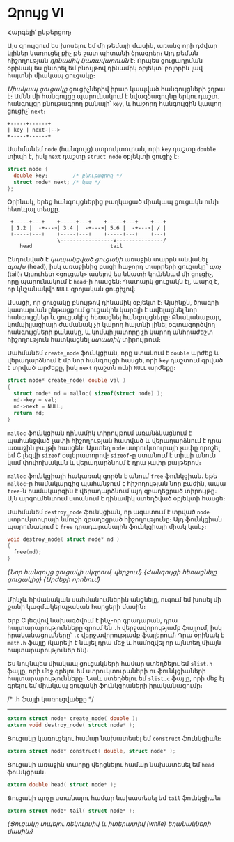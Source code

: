 # Զրույց VI

Հարգելի՛ ընթերցող։

Այս զրույցում ես խոսելու եմ մի թեմայի մասին, առանց որի դժվար կլիներ կառուցել քիչ թե շատ պիտանի ծրագրեր։ Այդ թեման հիշողության *դինամիկ կառավարումն* է։ Որպես ցուցադրման օրինակ ես ընտրել եմ բնույթով դինամիկ օբյեկտ՝ բոլորին լավ հայտնի միակապ ցուցակը։

*Միակապ ցուցակը* ցուցիչներիվ իրար կապված հանգույցների շղթա է։ Ամեն մի հանգույցը պարունակում է նվազծագույնը երկու դաշտ. հանգույցը բնութագրող բանալի՝ `key`, և հաջորդ հանգույցին կապող ցուցիչ՝ `next`։

```
+-----+------+
| key | next-|-->
+-----+------+
```

Սահմանեմ `node` (հանգույց) ստրուկտուրան, որի `key` դաշտը `double` տիպի է, իսկ `next` դաշտը `struct node` օբյեկտի ցուցիչ է։

```c
struct node {
  double key;        /* բնութագրող */
  struct node* next; /* կապ */
};
```

Օրինակ, երեք հանգույցներից բաղկացած միակապ ցուցակն ունի հետևյալ տեսքը.

```
 +-----+---+    +-----+---+    +-----+---+    +---+
 | 1.2 |  -+--->| 3.4 |  -+--->| 5.6 |  -+--->| / |
 +-----+---+    +-----+---+    +-----+---+    +---+
                \-----------------v---------------/
    head                         tail
```

Ընդունված է *կապակցված ցուցակի* առաջին տարրն անվանել *գլուխ* (head), իսկ առաջինից բացի հաջորդ տարրերի ցուցակը՝ *պոչ* (tail)։ Այսուհետ «ցուցակ» ասելով ես նկատի կունենամ մի ցուցիչ, որը պարունակում է `head`-ի հասցեն։ Դատարկ ցուցակն էլ, պարզ է, որ կնշանակվի `NULL` զրոյական ցուցիչով։ 

Ասացի, որ ցուցակը բնույթով դինամիկ օբյեկտ է։ Այսինքն, ծրագրի կատարման ընթացքում ցուցակին կարելի է ավելացնել նոր հանգույցներ և ցուցակից հեռացնել հանգույցները։ Բնականաբար, կոմպիլյացիայի ժամանակ չի կարող հայտնի լինել օգտագործվող հանգույցների քանակը, և կոմպիլյատորը չի կարող անհրաժեշտ հիշողություն հատկացնել *ստատիկ* տիրույթում։

Սահմանեմ `create_node` ֆունկցիան, որը ստանում է `double` արժեք և վերադարձնում է մի նոր հանգույցի հասցե, որի `key` դաշտում գրված է տրված արժեքը, իսկ `next` դաշտն ունի `NULL` արժեքը։

```c
struct node* create_node( double val )
{
  struct node* nd = malloc( sizeof(struct node) );
  nd->key = val;
  nd->next = NULL;
  return nd;
}
```

`malloc` ֆունկցիան դինամիկ տիրույթում առանձնացնում է պահանջված չափի հիշողության հատված և վերադարձնում է դրա առաջին բայթի հասցեն։ Այստեղ `node` ստրուկտուրայի չափը որոշել եմ C լեզվի `sizeof` օպերատորով։ `sizeof`-ը ստանում է տիպի անուն կամ փոփոխական և վերադարձնում է դրա չափը բայթերով։

`malloc` ֆունկցիայի հակառակ գործն է անում `free` ֆունկցիան. եթե `malloc`-ը համակարգից պահանջում է հիշողության նոր բաժին, ապա `free`-ն համակարգին է վերադարձնում այդ զբաղեցրած տիրույթը։ Այն արգումենտում ստանում է դինամիկ ստեղծված օբյեկտի հասցե։ 

Սահմանեմ `destroy_node` ֆունկցիան, որ ազատում է տրված `node` ստրուկտուրայի նմուշի զբաղեցրած հիշողությունը։ Այդ ֆունկցիան պարունակում է `free` դրադարանային ֆունկցիայի միակ կանչ։

```c
void destroy_node( struct node* nd )
{
  free(nd);
}
```

*{Նոր հանգույց ցուցակի սկզբում, վերջում}*
*{Հանգույցի հեռացնելը ցուցակից}*
*{Արժեքի որոնում}*

***

Մինչև հիմանական սահմանումներին անցնելը, ուզում եմ խոսել մի քանի կազմակերպչական հարցերի մասին։

Երբ C լեզվով նախագծվում է ինչ-որ գրադարան, դրա հայտարարությունները գրում են `.h` վերջավորությամբ ֆայլում, իսկ իրականացումները՝ `.c` վերջավորությամբ ֆայլերում։ Դրա օրինակ է `math.h` ֆայլը (կարելի է նայել դրա մեջ և համոզվել որ այնտեղ միայն հայտարարություներ են)։

Ես նույնպես միակապ ցուցակների համար ստեղծելու եմ `slist.h` ֆայլը, որի մեջ գրելու եմ ստրուկտուրաների ու ֆունկցիաների հայտարարությունները։ Նաև ստեղծելու եմ `slist.c` ֆայլը, որի մեջ էլ գրելու եմ միակապ ցուցակի ֆունկցիաների իրականացումը։

/* ․հ ֆայլի կառուցվածքը */


***

```c
extern struct node* create_node( double );
extern void destroy_node( struct node* );
```

Ցուցակը կառուցելու համար նախատեսել եմ `construct` ֆունկցիան։

```c
extern struct node* construct( double, struct node* );
```

Ցուցակի առաջին տարրը վերցնելու համար նախատեսել եմ `head` ֆունկցիան։

```c
extern double head( struct node* );
```

Ցուցակի պոչը ստանալու համար նախատեսել եմ `tail` ֆունկցիան։

```c
extern struct node* tail( struct node* );
```

*{Ցուցակը տպելու ռեկուրսիվ և իտերատիվ (while) եղանակների մասին։}*


